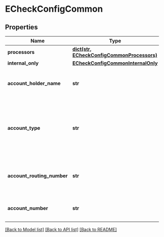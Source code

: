 # ECheckConfigCommon

## Properties
Name | Type | Description | Notes
------------ | ------------- | ------------- | -------------
**processors** | [**dict(str, ECheckConfigCommonProcessors)**](ECheckConfigCommonProcessors.md) |  | [optional] 
**internal_only** | [**ECheckConfigCommonInternalOnly**](ECheckConfigCommonInternalOnly.md) |  | [optional] 
**account_holder_name** | **str** | Mandatory  Name on Merchant&#39;s Bank Account Only ASCII (Hex 20 to Hex 7E)  | 
**account_type** | **str** | Mandatory  Type of account for Merchant&#39;s Bank Account Possible values: - checking - savings - corporatechecking - corporatesavings  | 
**account_routing_number** | **str** | Mandatory  Routing number for Merchant&#39;s Bank Account US Account Routing Number  | 
**account_number** | **str** | Mandatory  Account number for Merchant&#39;s Bank Account  | 

[[Back to Model list]](../README.md#documentation-for-models) [[Back to API list]](../README.md#documentation-for-api-endpoints) [[Back to README]](../README.md)


